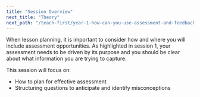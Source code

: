 ```yaml
---
title: "Session Overview"
next_title: "Theory"
next_path: "/teach-first/year-1-how-can-you-use-assessment-and-feedback-to-greatest-effect/spring-week-2-ect-theory"
---
```


When lesson planning, it is important to consider how and where you will include assessment opportunities. As highlighted in session 1, your assessment needs to be driven by its purpose and you should be clear about what information you are trying to capture.

This session will focus on:

- How to plan for effective assessment
- Structuring questions to anticipate and identify misconceptions
